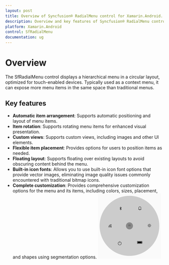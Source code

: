 ```yaml
---
layout: post
title: Overview of Syncfusion® RadialMenu control for Xamarin.Android.
description: Overview and key features of Syncfusion® RadialMenu control to know more about the control in Xamarin.Android.
platform: Xamarin.Android
control: SfRadialMenu
documentation: ug
---
```


# Overview

The SfRadialMenu control displays a hierarchical menu in a circular layout, optimized for touch-enabled devices. Typically used as a context menu, it can expose more menu items in the same space than traditional menus.

## Key features

* **Automatic item arrangement**: Supports automatic positioning and layout of menu items.
* **Item rotation**: Supports rotating menu items for enhanced visual presentation.
* **Custom views**: Supports custom views, including images and other UI elements.
* **Flexible item placement**: Provides options for users to position items as needed.
* **Floating layout**: Supports floating over existing layouts to avoid obscuring content behind the menu.
* **Built-in icon fonts**: Allows you to use built-in icon font options that provide vector images, eliminating image quality issues commonly encountered with traditional bitmap icons.
* **Complete customization**: Provides comprehensive customization options for the menu and its items, including colors, sizes, placement, and shapes using segmentation options.
![OverView of SfRadialMenu](images/overview.png)
